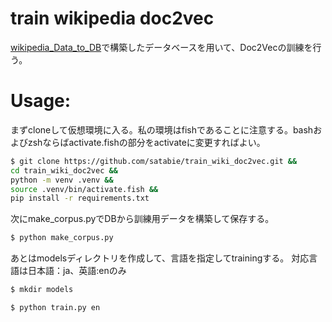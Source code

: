 # train wikipedia doc2vec
[wikipedia_Data_to_DB](https://github.com/satabie/wikipedia-Data_to_DB)で構築したデータベースを用いて、Doc2Vecの訓練を行う。


# Usage:
まずcloneして仮想環境に入る。私の環境はfishであることに注意する。bashおよびzshならばactivate.fishの部分をactivateに変更すればよい。
```bash
$ git clone https://github.com/satabie/train_wiki_doc2vec.git &&
cd train_wiki_doc2vec &&
python -m venv .venv &&
source .venv/bin/activate.fish &&
pip install -r requirements.txt
```
次にmake_corpus.pyでDBから訓練用データを構築して保存する。
```bash
$ python make_corpus.py
```
あとはmodelsディレクトリを作成して、言語を指定してtrainingする。
対応言語は日本語：ja、英語:enのみ
```bash
$ mkdir models
```
```bash
$ python train.py en
```
